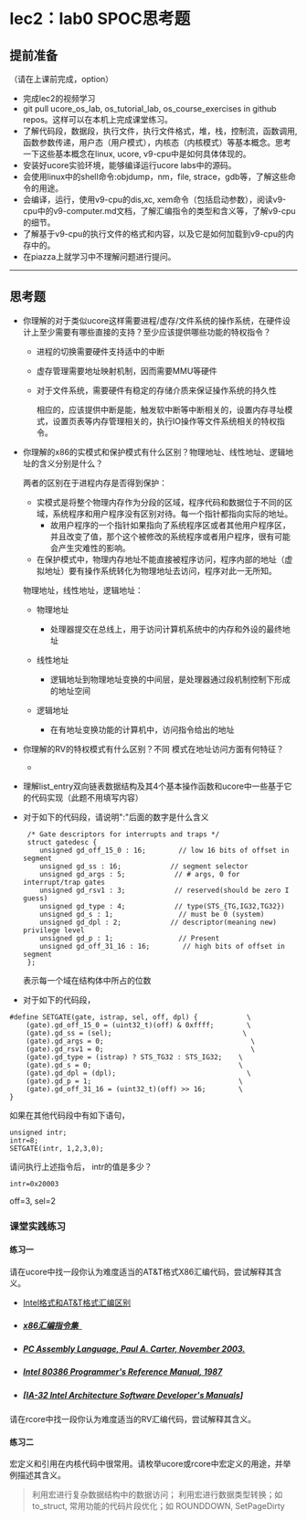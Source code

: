 # lec2：lab0 SPOC思考题

## **提前准备**
（请在上课前完成，option）

- 完成lec2的视频学习
- git pull ucore_os_lab, os_tutorial_lab, os_course_exercises  in github repos。这样可以在本机上完成课堂练习。
- 了解代码段，数据段，执行文件，执行文件格式，堆，栈，控制流，函数调用,函数参数传递，用户态（用户模式），内核态（内核模式）等基本概念。思考一下这些基本概念在linux, ucore, v9-cpu中是如何具体体现的。
- 安装好ucore实验环境，能够编译运行ucore labs中的源码。
- 会使用linux中的shell命令:objdump，nm，file, strace，gdb等，了解这些命令的用途。
- 会编译，运行，使用v9-cpu的dis,xc, xem命令（包括启动参数），阅读v9-cpu中的v9\-computer.md文档，了解汇编指令的类型和含义等，了解v9-cpu的细节。
- 了解基于v9-cpu的执行文件的格式和内容，以及它是如何加载到v9-cpu的内存中的。
- 在piazza上就学习中不理解问题进行提问。

---

## 思考题

- 你理解的对于类似ucore这样需要进程/虚存/文件系统的操作系统，在硬件设计上至少需要有哪些直接的支持？至少应该提供哪些功能的特权指令？

  - 进程的切换需要硬件支持适中的中断

  - 虚存管理需要地址映射机制，因而需要MMU等硬件

  - 对于文件系统，需要硬件有稳定的存储介质来保证操作系统的持久性

    相应的，应该提供中断是能，触发软中断等中断相关的，设置内存寻址模式，设置页表等内存管理相关的，执行IO操作等文件系统相关的特权指令。

- 你理解的x86的实模式和保护模式有什么区别？物理地址、线性地址、逻辑地址的含义分别是什么？

  两者的区别在于进程内存是否得到保护：

  - 实模式是将整个物理内存作为分段的区域，程序代码和数据位于不同的区域，系统程序和用户程序没有区别对待。每一个指针都指向实际的地址。
    - 故用户程序的一个指针如果指向了系统程序区或者其他用户程序区，并且改变了值，那个这个被修改的系统程序或者用户程序，很有可能会产生灾难性的影响。
  - 在保护模式中，物理内存地址不能直接被程序访问，程序内部的地址（虚拟地址）要有操作系统转化为物理地址去访问，程序对此一无所知。

  物理地址，线性地址，逻辑地址：

  - 物理地址
    - 处理器提交在总线上，用于访问计算机系统中的内存和外设的最终地址



  - 线性地址

    - 逻辑地址到物理地址变换的中间层，是处理器通过段机制控制下形成的地址空间

  - 逻辑地址

    - 在有地址变换功能的计算机中，访问指令给出的地址

- 你理解的RV的特权模式有什么区别？不同 模式在地址访问方面有何特征？

  - 

- 理解list_entry双向链表数据结构及其4个基本操作函数和ucore中一些基于它的代码实现（此题不用填写内容）

- 对于如下的代码段，请说明":"后面的数字是什么含义

  ```
   /* Gate descriptors for interrupts and traps */
   struct gatedesc {
      unsigned gd_off_15_0 : 16;        // low 16 bits of offset in segment
      unsigned gd_ss : 16;            // segment selector
      unsigned gd_args : 5;            // # args, 0 for interrupt/trap gates
      unsigned gd_rsv1 : 3;            // reserved(should be zero I guess)
      unsigned gd_type : 4;            // type(STS_{TG,IG32,TG32})
      unsigned gd_s : 1;                // must be 0 (system)
      unsigned gd_dpl : 2;            // descriptor(meaning new) privilege level
      unsigned gd_p : 1;                // Present
      unsigned gd_off_31_16 : 16;        // high bits of offset in segment
   };
  ```

  表示每一个域在结构体中所占的位数



- 对于如下的代码段，

```
#define SETGATE(gate, istrap, sel, off, dpl) {            \
    (gate).gd_off_15_0 = (uint32_t)(off) & 0xffff;        \
    (gate).gd_ss = (sel);                                \
    (gate).gd_args = 0;                                    \
    (gate).gd_rsv1 = 0;                                    \
    (gate).gd_type = (istrap) ? STS_TG32 : STS_IG32;    \
    (gate).gd_s = 0;                                    \
    (gate).gd_dpl = (dpl);                                \
    (gate).gd_p = 1;                                    \
    (gate).gd_off_31_16 = (uint32_t)(off) >> 16;        \
}
```
如果在其他代码段中有如下语句，
```
unsigned intr;
intr=8;
SETGATE(intr, 1,2,3,0);
```
请问执行上述指令后， intr的值是多少？

`intr=0x20003`

off=3, sel=2

### 课堂实践练习

#### 练习一

请在ucore中找一段你认为难度适当的AT&T格式X86汇编代码，尝试解释其含义。

  - [Intel格式和AT&T格式汇编区别](http://www.cnblogs.com/hdk1993/p/4820353.html)

  - ##### [x86汇编指令集  ](http://hiyyp1234.blog.163.com/blog/static/67786373200981811422948/)

  - ##### [PC Assembly Language, Paul A. Carter, November 2003.](https://pdos.csail.mit.edu/6.828/2016/readings/pcasm-book.pdf)

  - ##### [*Intel 80386 Programmer's Reference Manual*, 1987](https://pdos.csail.mit.edu/6.828/2016/readings/i386/toc.htm)

  - ##### [[IA-32 Intel Architecture Software Developer's Manuals](http://www.intel.com/content/www/us/en/processors/architectures-software-developer-manuals.html)]


请在rcore中找一段你认为难度适当的RV汇编代码，尝试解释其含义。

#### 练习二

宏定义和引用在内核代码中很常用。请枚举ucore或rcore中宏定义的用途，并举例描述其含义。

 > 利用宏进行复杂数据结构中的数据访问；
 > 利用宏进行数据类型转换；如 to_struct, 
 > 常用功能的代码片段优化；如  ROUNDDOWN, SetPageDirty
